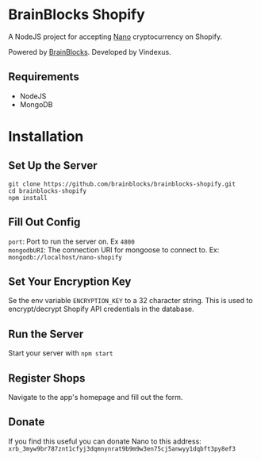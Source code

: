 # BrainBlocks Shopify
A NodeJS project for accepting [Nano](https://nano.org) cryptocurrency on Shopify.

Powered by [BrainBlocks](https://brainblocks.io). Developed by Vindexus.

## Requirements
 - NodeJS
 - MongoDB

# Installation
## Set Up the Server
`git clone https://github.com/brainblocks/brainblocks-shopify.git`  
`cd brainblocks-shopify`  
`npm install`

## Fill Out Config

`port`: Port to run the server on. Ex `4800`  
`mongodbURI`: The connection URI for mongoose to connect to. Ex: `mongodb://localhost/nano-shopify`

## Set Your Encryption Key

Se the env variable `ENCRYPTION_KEY` to a 32 character string. This is used to encrypt/decrypt Shopify
 API credentials in the database.

## Run the Server
Start your server with `npm start`

## Register Shops
Navigate to the app's homepage and fill out the form.

## Donate
If you find this useful you can donate Nano to this address:  
`xrb_3myw9br787znt1cfyj3dqmnynrat9b9m9w3en75cj5anwyy1dqbft3py8ef3`
